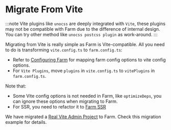# Migrate From Vite
:::note
Vite plugins like `unocss` are deeply integrated with `Vite`, these plugins may not be compatible with Farm due to the difference of internal design. You can try other method like `unocss postcss plugin` as work-around.
:::

Migrating from Vite is really simple as Farm is Vite-compatible. All you need to do is transforming `vite.config.ts` to `farm.config.ts`:
* Refer to [Configuring Farm](/docs/config/configuring-farm) for mapping farm config options to vite config options.
* For `Vite Plugins`, move `plugins` in `vite.config.ts` to `vitePlugins` in `farm.config.ts`.

Note that:
* Some Vite config options is not needed in Farm, like `optimizeDeps`, you can ignore these options when migrating to Farm.
* For SSR, you need to refactor it to [Farm SSR](/docs/advanced/ssr)


We have migrated a [Real Vite Admin Project](https://github.com/farm-fe/farm-soybean-admin) to Farm. Check this migration example for details.
